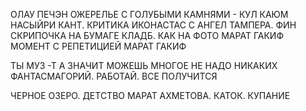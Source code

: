 ОЛАУ ПЕЧЭН
ОЖЕРЕЛЬЕ С ГОЛУБЫМИ КАМНЯМИ - КУЛ
КАЮМ НАСЫЙРИ
КАНТ. КРИТИКА
ИКОНАСТАС  С АНГЕЛ
ТАМПЕРА. ФИН
СКРИПОЧКА НА БУМАГЕ
КЛАДБ. КАК НА ФОТО МАРАТ ГАКИФ
МОМЕНТ С РЕПЕТИЦИЕЙ МАРАТ ГАКИФ

ТЫ МУЗ -Т  А ЗНАЧИТ МОЖЕШЬ МНОГОЕ
НЕ НАДО НИКАКИХ ФАНТАСМАГОРИЙ. РАБОТАЙ. ВСЕ ПОЛУЧИТСЯ

ЧЕРНОЕ ОЗЕРО. ДЕТСТВО МАРАТ АХМЕТОВА. КАТОК. КУПАНИЕ

